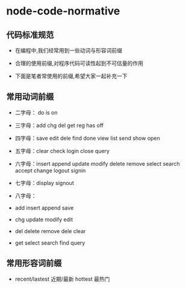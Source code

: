 # node-code-normative
## 代码标准规范

* 在编程中,我们经常用到一些动词与形容词前缀

* 合理的使用前缀,对程序代码可读性起到不可估量的作用

* 下面是笔者常使用的前缀,希望大家一起补充一下

## 常用动词前缀

* 二字母： do	 is	 on	

* 三字母：add	 chg  del  get  reg  has  off

* 四字母：save  edit	dele  find  done  view  list  send  show  open

* 五字母：clear  check  login  close  query 

* 六字母：insert  append  update  modify  delete remove  select  search  accept  change logout  signin  

* 七字母：display  signout 

* 八字母：

* add	insert	append	save	

* chg	update	modify	edit	

* del	delete	remove	dele	clear

* get	select	search	find	query

## 常用形容词前缀

* recent/lastest	近期/最新	hottest	最热门	
